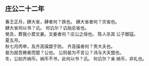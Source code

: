 ## 庄公二十二年
春王正月，肆大省，肆者何？跌也。 肆大省者何？灾省也。  
肆大省何以书？讥。 何讥尔？讥始忌省也。  
癸丑，葬我小君文姜。文姜者何？庄公之母也。 陈人杀其
公子御寇。  
夏五月。  
秋七月丙申，及齐高徯盟于防。 齐高徯者何？贵大夫也。  
曷为就吾微者而盟？公也。 公则曷为不言公？讳与大夫盟也。  
冬，公如齐纳币。纳币不书，此何以书？讥。 何讥尔？亲
纳币，非礼也。  

